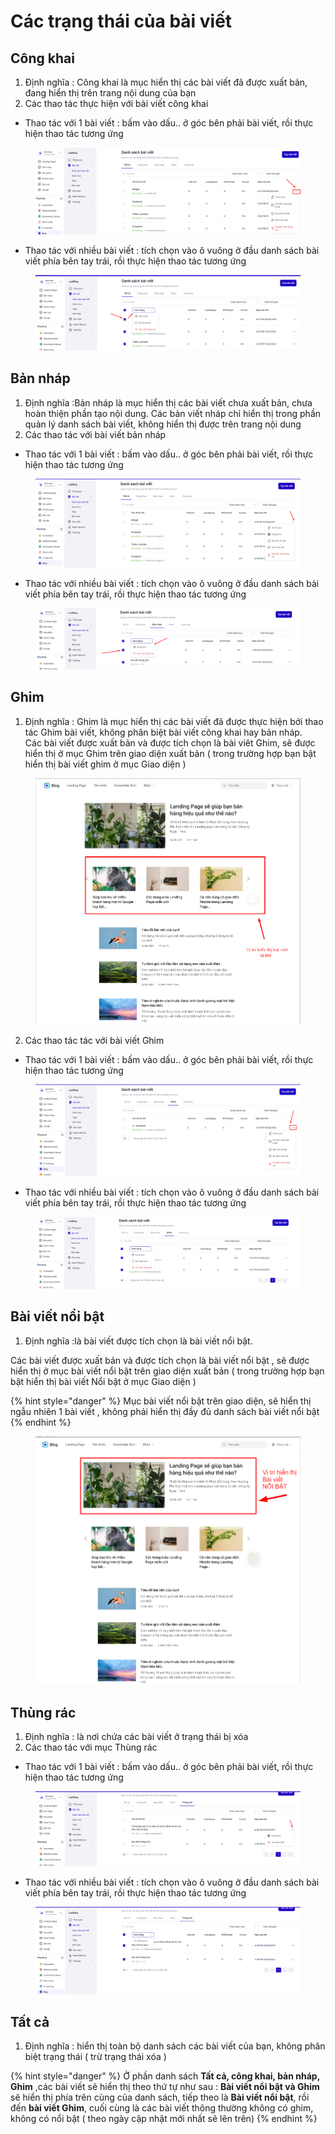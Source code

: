 # Các trạng thái của bài viết



## Công khai&#x20;

1. Định nghĩa : Công khai là mục hiển thị các bài viết đã được xuất bản, đang hiển thị trên trang nội dung của bạn
2. Các thao tác thực hiện với bài viết công khai&#x20;

* Thao tác với 1 bài viết : bấm vào dấu.. ở góc bên phải bài viết, rồi thực hiện thao tác tương ứng

<figure><img src="../../../.gitbook/assets/image (1339).png" alt=""><figcaption></figcaption></figure>



* Thao tác với nhiều bài viết : tích chọn vào ô vuông ở đầu danh sách bài viết phía bên tay trái, rồi thực hiện thao tác tương ứng&#x20;

<figure><img src="../../../.gitbook/assets/image (1340).png" alt=""><figcaption></figcaption></figure>

## Bản nháp

1. Định nghĩa :Bản nháp là mục hiển thị các bài viết chưa xuất bản, chưa hoàn thiện phần tạo nội dung. Các bản viết nháp chỉ hiển thị trong phần quản lý danh sách bài viết, không hiển thị được trên trang nội dung
2. Các thao tác với bài viết bản nháp

* Thao tác với 1 bài viết : bấm vào dấu.. ở góc bên phải bài viết, rồi thực hiện thao tác tương ứng

<figure><img src="../../../.gitbook/assets/image (1341).png" alt=""><figcaption></figcaption></figure>

* Thao tác với nhiều bài viết : tích chọn vào ô vuông ở đầu danh sách bài viết phía bên tay trái, rồi thực hiện thao tác tương ứng&#x20;

<figure><img src="../../../.gitbook/assets/image (1342).png" alt=""><figcaption></figcaption></figure>



## Ghim

1. Định nghĩa : Ghim là mục hiển thị các bài viết đã được thực hiện bởi thao tác Ghim bài viết, không phân biệt bài viết công khai hay bản nháp. \
   Các bài viết được xuất bản và được tích chọn là bài viêt Ghim, sẽ được hiển thị ở mục Ghim trên giao diện xuất bản ( trong trường hợp bạn bật hiển thị bài viết ghim ở mục Giao diện )

<figure><img src="../../../.gitbook/assets/image (666).png" alt=""><figcaption></figcaption></figure>

2. Các thao tác tác với bài viết Ghim&#x20;

* Thao tác với 1 bài viết : bấm vào dấu.. ở góc bên phải bài viết, rồi thực hiện thao tác tương ứng

<figure><img src="../../../.gitbook/assets/image (1344).png" alt=""><figcaption></figcaption></figure>

* Thao tác với nhiều bài viết : tích chọn vào ô vuông ở đầu danh sách bài viết phía bên tay trái, rồi thực hiện thao tác tương ứng&#x20;

<figure><img src="../../../.gitbook/assets/image (1345).png" alt=""><figcaption></figcaption></figure>

## Bài viết nổi bật

1. Định nghĩa :là bài viết được tích chọn là bài viết nổi bật.&#x20;

Các bài viết được xuất bản và được tích chọn là bài viết nổi bật , sẽ được hiển thị ở mục bài viết nổi bật trên giao diện xuất bản ( trong trường hợp bạn bật hiển thị bài viết Nổi bật ở mục Giao diện )

{% hint style="danger" %}
Mục bài viết nổi bật trên giao diện, sẽ hiển thị ngẫu nhiên 1 bài viết , không phải hiển thị đầy đủ danh sách bài viết nổi bật
{% endhint %}

<figure><img src="../../../.gitbook/assets/image (858).png" alt=""><figcaption></figcaption></figure>

## Thùng rác

1. Định nghĩa : là nơi chứa các bài viết ở trạng thái bị xóa
2. Các thao tác với mục Thùng rác&#x20;

* Thao tác với 1 bài viết : bấm vào dấu.. ở góc bên phải bài viết, rồi thực hiện thao tác tương ứng

<figure><img src="../../../.gitbook/assets/image (1346).png" alt=""><figcaption></figcaption></figure>

* Thao tác với nhiều bài viết : tích chọn vào ô vuông ở đầu danh sách bài viết phía bên tay trái, rồi thực hiện thao tác tương ứng&#x20;

<figure><img src="../../../.gitbook/assets/image (1347).png" alt=""><figcaption></figcaption></figure>

## Tất cả

1. Định nghĩa : hiển thị toàn bộ danh sách các bài viết của bạn, không phân biệt trạng thái ( trừ trạng thái xóa )

{% hint style="danger" %}
Ở phần danh sách **Tất cả, công khai, bản nháp, Ghim** ,các bài viết sẽ hiển thị theo thứ tự  như sau  : **Bài viết nổi bật và Ghim** sẽ hiển thị phía trên cùng của danh sách, tiếp theo là  **Bài viết nổi bật**, rồi đến **bài viết Ghim**, cuối cùng là các bài viết thông thường không có ghim, không có nổi bật ( theo ngày cập nhật mới nhất sẽ lên trên)
{% endhint %}







